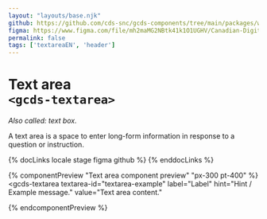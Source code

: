 ```yaml
---
layout: "layouts/base.njk"
github: https://github.com/cds-snc/gcds-components/tree/main/packages/web/src/components/gcds-textarea
figma: https://www.figma.com/file/mh2maMG2NBtk41k1O1UGHV/Canadian-Digital-Service%E2%80%A8---GC-Design-System?node-id=856%3A2774&t=CNFu5vZBMMrGho6u-0
permalink: false
tags: ['textareaEN', 'header']
---
```


# Text area <br>`<gcds-textarea>`

_Also called: text box._

A text area is a space to enter long-form information in response to a question or instruction.

{% docLinks locale stage figma github %}
{% enddocLinks %}

{% componentPreview "Text area component preview" "px-300 pt-400" %}
<gcds-textarea
  textarea-id="textarea-example"
  label="Label"
  hint="Hint / Example message."
  value="Text area content."
>
</gcds-textarea>
{% endcomponentPreview %}
